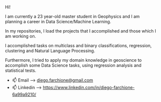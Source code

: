 Hi! 

I am currently a 23 year-old master student in Geophysics and I am planning a career in Data Science/Machine Learning.

In my repositories, I load the projects that I accomplished and those which I am working on.

I accomplished tasks on multiclass and binary classifications, regression, clustering and Natural Language Processing.

Furthermore, I tried to apply my domain knowledge in geoscience to accomplish some Data Science tasks, using regression analysis and statistical tests. 



- 📫 Email --> diego.farchione@gmail.com
- 📫 Linkedin --> https://www.linkedin.com/in/diego-farchione-6a99a9210/

<!---
Iron486/Iron486 is a ✨ special ✨ repository because its `README.md` (this file) appears on your GitHub profile.
You can click the Preview link to take a look at your changes.
--->
